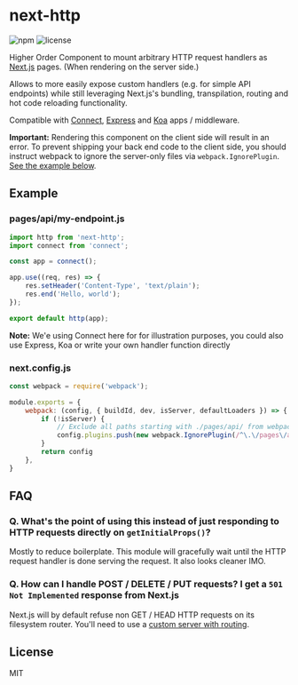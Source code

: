 # next-http

![npm](https://img.shields.io/npm/v/npm.svg)
![license](https://img.shields.io/github/license/coreh/next-http.svg)

Higher Order Component to mount arbitrary HTTP request handlers as [Next.js](https://github.com/zeit/next.js) pages. (When rendering on the server side.)

Allows to more easily expose custom handlers (e.g. for simple API endpoints) while still leveraging Next.js's bundling, transpilation, routing and hot code reloading functionality.

Compatible with [Connect](https://github.com/senchalabs/connect), [Express](http://expressjs.com) and [Koa](https://github.com/koajs/koa) apps / middleware.

**Important:** Rendering this component on the client side will result in an error. To prevent shipping your back end code to the client side, you should instruct webpack to ignore the server-only files via `webpack.IgnorePlugin`. [See the example below](#nextconfigjs).

## Example

### pages/api/my-endpoint.js

```js
import http from 'next-http';
import connect from 'connect';

const app = connect();

app.use((req, res) => {
    res.setHeader('Content-Type', 'text/plain');
    res.end('Hello, world');
});

export default http(app);
```

**Note:** We'e using Connect here for for illustration purposes, you could also use Express, Koa or write your own handler function directly

### next.config.js

```js
const webpack = require('webpack');

module.exports = {
    webpack: (config, { buildId, dev, isServer, defaultLoaders }) => {
        if (!isServer) {
            // Exclude all paths starting with ./pages/api/ from webpack builds
            config.plugins.push(new webpack.IgnorePlugin(/^\.\/pages\/api\/.*$/))
        }
        return config
    },
}
```

## FAQ

### Q. What's the point of using this instead of just responding to HTTP requests directly on `getInitialProps()`?

Mostly to reduce boilerplate. This module will gracefully wait until the HTTP request handler is done serving the request. It also looks cleaner IMO.

### Q. How can I handle POST / DELETE / PUT requests? I get a `501 Not Implemented` response from Next.js

Next.js will by default refuse non GET / HEAD HTTP requests on its filesystem router. You'll need to use a [custom server with routing](https://github.com/zeit/next.js/#custom-server-and-routing).

## License

MIT
